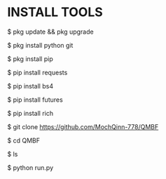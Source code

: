 # INSTALL TOOLS

$ pkg update && pkg upgrade

$ pkg install python git

$ pkg install pip

$ pip install requests

$ pip install bs4

$ pip install futures

$ pip install rich

$ git clone https://github.com/MochQinn-778/QMBF

$ cd QMBF

$ ls

$ python run.py
